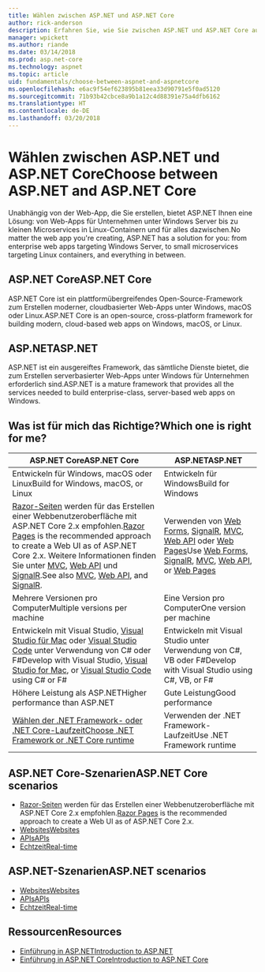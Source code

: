 ```yaml
---
title: Wählen zwischen ASP.NET und ASP.NET Core
author: rick-anderson
description: Erfahren Sie, wie Sie zwischen ASP.NET und ASP.NET Core auswählen.
manager: wpickett
ms.author: riande
ms.date: 03/14/2018
ms.prod: asp.net-core
ms.technology: aspnet
ms.topic: article
uid: fundamentals/choose-between-aspnet-and-aspnetcore
ms.openlocfilehash: e6ac9f54ef623895b81eea33d90791e5f0ad5120
ms.sourcegitcommit: 71b93b42cbce8a9b1a12c4d88391e75a4dfb6162
ms.translationtype: HT
ms.contentlocale: de-DE
ms.lasthandoff: 03/20/2018
---
```

# <a name="choose-between-aspnet-and-aspnet-core"></a><span data-ttu-id="4e25a-103">Wählen zwischen ASP.NET und ASP.NET Core</span><span class="sxs-lookup"><span data-stu-id="4e25a-103">Choose between ASP.NET and ASP.NET Core</span></span>

<span data-ttu-id="4e25a-104">Unabhängig von der Web-App, die Sie erstellen, bietet ASP.NET Ihnen eine Lösung: von Web-Apps für Unternehmen unter Windows Server bis zu kleinen Microservices in Linux-Containern und für alles dazwischen.</span><span class="sxs-lookup"><span data-stu-id="4e25a-104">No matter the web app you're creating, ASP.NET has a solution for you: from enterprise web apps targeting Windows Server, to small microservices targeting Linux containers, and everything in between.</span></span>

## <a name="aspnet-core"></a><span data-ttu-id="4e25a-105">ASP.NET Core</span><span class="sxs-lookup"><span data-stu-id="4e25a-105">ASP.NET Core</span></span>

<span data-ttu-id="4e25a-106">ASP.NET Core ist ein plattformübergreifendes Open-Source-Framework zum Erstellen moderner, cloudbasierter Web-Apps unter Windows, macOS oder Linux.</span><span class="sxs-lookup"><span data-stu-id="4e25a-106">ASP.NET Core is an open-source, cross-platform framework for building modern, cloud-based web apps on Windows, macOS, or Linux.</span></span>

## <a name="aspnet"></a><span data-ttu-id="4e25a-107">ASP.NET</span><span class="sxs-lookup"><span data-stu-id="4e25a-107">ASP.NET</span></span>

<span data-ttu-id="4e25a-108">ASP.NET ist ein ausgereiftes Framework, das sämtliche Dienste bietet, die zum Erstellen serverbasierter Web-Apps unter Windows für Unternehmen erforderlich sind.</span><span class="sxs-lookup"><span data-stu-id="4e25a-108">ASP.NET is a mature framework that provides all the services needed to build enterprise-class, server-based web apps on Windows.</span></span>

## <a name="which-one-is-right-for-me"></a><span data-ttu-id="4e25a-109">Was ist für mich das Richtige?</span><span class="sxs-lookup"><span data-stu-id="4e25a-109">Which one is right for me?</span></span>

| <span data-ttu-id="4e25a-110">ASP.NET Core</span><span class="sxs-lookup"><span data-stu-id="4e25a-110">ASP.NET Core</span></span> | <span data-ttu-id="4e25a-111">ASP.NET</span><span class="sxs-lookup"><span data-stu-id="4e25a-111">ASP.NET</span></span> |
|---|---|
|<span data-ttu-id="4e25a-112">Entwickeln für Windows, macOS oder Linux</span><span class="sxs-lookup"><span data-stu-id="4e25a-112">Build for Windows, macOS, or Linux</span></span>|<span data-ttu-id="4e25a-113">Entwickeln für Windows</span><span class="sxs-lookup"><span data-stu-id="4e25a-113">Build for Windows</span></span>|
|<span data-ttu-id="4e25a-114">[Razor-Seiten](xref:mvc/razor-pages/index) werden für das Erstellen einer Webbenutzeroberfläche mit ASP.NET Core 2.x empfohlen.</span><span class="sxs-lookup"><span data-stu-id="4e25a-114">[Razor Pages](xref:mvc/razor-pages/index) is the recommended approach to create a Web UI as of ASP.NET Core 2.x.</span></span> <span data-ttu-id="4e25a-115">Weitere Informationen finden Sie unter [MVC](xref:mvc/overview), [Web API](xref:tutorials/first-web-api) und [SignalR](xref:signalr/introduction).</span><span class="sxs-lookup"><span data-stu-id="4e25a-115">See also [MVC](xref:mvc/overview), [Web API](xref:tutorials/first-web-api), and [SignalR](xref:signalr/introduction).</span></span>|<span data-ttu-id="4e25a-116">Verwenden von [Web Forms](/aspnet/web-forms), [SignalR](/aspnet/signalr), [MVC](/aspnet/mvc), [Web API](/aspnet/web-api/) oder [Web Pages](/aspnet/web-pages)</span><span class="sxs-lookup"><span data-stu-id="4e25a-116">Use [Web Forms](/aspnet/web-forms), [SignalR](/aspnet/signalr), [MVC](/aspnet/mvc), [Web API](/aspnet/web-api/), or [Web Pages](/aspnet/web-pages)</span></span>|
|<span data-ttu-id="4e25a-117">Mehrere Versionen pro Computer</span><span class="sxs-lookup"><span data-stu-id="4e25a-117">Multiple versions per machine</span></span>|<span data-ttu-id="4e25a-118">Eine Version pro Computer</span><span class="sxs-lookup"><span data-stu-id="4e25a-118">One version per machine</span></span>|
|<span data-ttu-id="4e25a-119">Entwickeln mit Visual Studio, [Visual Studio für Mac](https://www.visualstudio.com/vs/visual-studio-mac/) oder [Visual Studio Code](https://code.visualstudio.com/) unter Verwendung von C# oder F#</span><span class="sxs-lookup"><span data-stu-id="4e25a-119">Develop with Visual Studio, [Visual Studio for Mac](https://www.visualstudio.com/vs/visual-studio-mac/), or [Visual Studio Code](https://code.visualstudio.com/) using C# or F#</span></span>|<span data-ttu-id="4e25a-120">Entwickeln mit Visual Studio unter Verwendung von C#, VB oder F#</span><span class="sxs-lookup"><span data-stu-id="4e25a-120">Develop with Visual Studio using C#, VB, or F#</span></span>|
|<span data-ttu-id="4e25a-121">Höhere Leistung als ASP.NET</span><span class="sxs-lookup"><span data-stu-id="4e25a-121">Higher performance than ASP.NET</span></span>|<span data-ttu-id="4e25a-122">Gute Leistung</span><span class="sxs-lookup"><span data-stu-id="4e25a-122">Good performance</span></span>|
|[<span data-ttu-id="4e25a-123">Wählen der .NET Framework- oder .NET Core-Laufzeit</span><span class="sxs-lookup"><span data-stu-id="4e25a-123">Choose .NET Framework or .NET Core runtime</span></span>](/dotnet/articles/standard/choosing-core-framework-server)|<span data-ttu-id="4e25a-124">Verwenden der .NET Framework-Laufzeit</span><span class="sxs-lookup"><span data-stu-id="4e25a-124">Use .NET Framework runtime</span></span>|

## <a name="aspnet-core-scenarios"></a><span data-ttu-id="4e25a-125">ASP.NET Core-Szenarien</span><span class="sxs-lookup"><span data-stu-id="4e25a-125">ASP.NET Core scenarios</span></span>

<!-- update link to Razor Pages mvc movie series when done -->
* <span data-ttu-id="4e25a-126">[Razor-Seiten](xref:mvc/razor-pages/index) werden für das Erstellen einer Webbenutzeroberfläche mit ASP.NET Core 2.x empfohlen.</span><span class="sxs-lookup"><span data-stu-id="4e25a-126">[Razor Pages](xref:mvc/razor-pages/index) is the recommended approach to create a Web UI as of ASP.NET Core 2.x.</span></span>
* [<span data-ttu-id="4e25a-127">Websites</span><span class="sxs-lookup"><span data-stu-id="4e25a-127">Websites</span></span>](xref:tutorials/first-mvc-app/index)
* [<span data-ttu-id="4e25a-128">APIs</span><span class="sxs-lookup"><span data-stu-id="4e25a-128">APIs</span></span>](xref:tutorials/first-web-api)
* [<span data-ttu-id="4e25a-129">Echtzeit</span><span class="sxs-lookup"><span data-stu-id="4e25a-129">Real-time</span></span>](xref:signalr/index)

## <a name="aspnet-scenarios"></a><span data-ttu-id="4e25a-130">ASP.NET-Szenarien</span><span class="sxs-lookup"><span data-stu-id="4e25a-130">ASP.NET scenarios</span></span>

* [<span data-ttu-id="4e25a-131">Websites</span><span class="sxs-lookup"><span data-stu-id="4e25a-131">Websites</span></span>](/aspnet/mvc)
* [<span data-ttu-id="4e25a-132">APIs</span><span class="sxs-lookup"><span data-stu-id="4e25a-132">APIs</span></span>](/aspnet/web-api)
* [<span data-ttu-id="4e25a-133">Echtzeit</span><span class="sxs-lookup"><span data-stu-id="4e25a-133">Real-time</span></span>](/aspnet/signalr)

## <a name="resources"></a><span data-ttu-id="4e25a-134">Ressourcen</span><span class="sxs-lookup"><span data-stu-id="4e25a-134">Resources</span></span>

* [<span data-ttu-id="4e25a-135">Einführung in ASP.NET</span><span class="sxs-lookup"><span data-stu-id="4e25a-135">Introduction to ASP.NET</span></span>](/aspnet/overview)
* [<span data-ttu-id="4e25a-136">Einführung in ASP.NET Core</span><span class="sxs-lookup"><span data-stu-id="4e25a-136">Introduction to ASP.NET Core</span></span>](xref:index)
